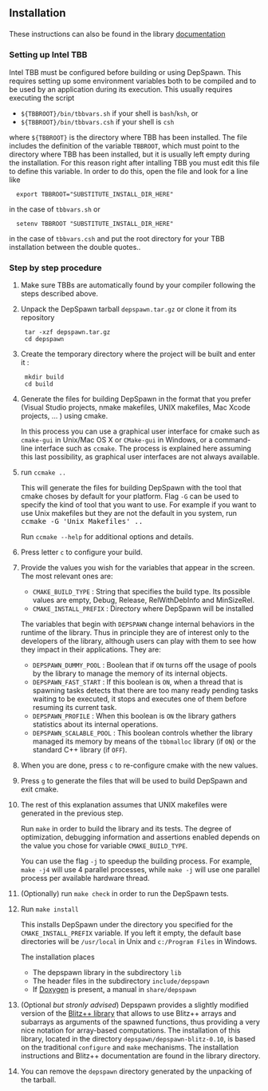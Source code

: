 ## Installation</p>


These instructions can also be found in the library [documentation](http://fraguela.github.io/depspawn/page_installation.html) 

### Setting up Intel TBB </p>


Intel TBB must be configured before building or using DepSpawn. This requires setting up some environment variables both to be compiled and to be used by an application during its execution. This usually requires executing the script 
 
 - `${TBBROOT}/bin/tbbvars.sh` if your shell is `bash`/`ksh`, or
 - `${TBBROOT}/bin/tbbvars.csh` if your shell is `csh`

 where `${TBBROOT}` is the directory where TBB has been installed. The file includes the definition of the variable `TBBROOT`, which must point to the directory where TBB has been installed, but it is usually left empty during the installation. For this reason right after intalling TBB you must edit this file to define this variable. In order to do this, open the file and look for a line like
 
      export TBBROOT="SUBSTITUTE_INSTALL_DIR_HERE"

 in the case of `tbbvars.sh` or 

      setenv TBBROOT "SUBSTITUTE_INSTALL_DIR_HERE"
	  
 in the case of `tbbvars.csh` and put the root directory for your TBB installation between the double quotes.. 


### Step by step procedure 

1. Make sure TBBs are automatically found by your compiler following the steps described above.

2. Unpack the DepSpawn tarball `depspawn.tar.gz` or clone it from its repository

		tar -xzf depspawn.tar.gz
		cd depspawn
3. Create the temporary directory where the project will be built and enter it :

		mkdir build
		cd build

4. Generate the files for building DepSpawn in the format that you prefer (Visual Studio projects, nmake makefiles, UNIX makefiles, Mac Xcode projects, ... ) using cmake.

    In this process you can use a graphical user interface for cmake such as `cmake-gui` in Unix/Mac OS X or `CMake-gui` in Windows, or a command-line interface such as `ccmake`. The process is explained here assuming this last possibility, as graphical user interfaces are not always available.
 
5. run `ccmake ..`
	
	 This will generate the files for building DepSpawn with the tool that cmake choses by default for your platform. Flag `-G` can be used to specify the kind of tool that you want to use. For example if you want to use Unix makefiles but they are not the default in you system, run <tt>ccmake -G 'Unix Makefiles' ..</tt>

	 Run `ccmake --help` for additional options and details.

6. Press letter `c` to configure your build.
7. Provide the values you wish for the variables that appear in the screen. The most relevant ones are:
	- `CMAKE_BUILD_TYPE` : String that specifies the build type. Its possible values are empty, Debug, Release, RelWithDebInfo and MinSizeRel.
	- `CMAKE_INSTALL_PREFIX` : Directory where DepSpawn will be installed
		
	 The variables that begin with `DEPSPAWN` change internal behaviors in the runtime of the library. Thus in principle they are of interest only to the developers of the library, although users can play with them to see how they impact in their applications. They are:
	- `DEPSPAWN_DUMMY_POOL` : Boolean that if `ON` turns off the usage of pools by the library to manage the memory of its internal objects.
    - `DEPSPAWN_FAST_START` : If this boolean is `ON`, when a thread that is spawning tasks detects that there are too many ready pending tasks waiting to be executed, it stops and executes one of them before resuming its current task.
    - `DEPSPAWN_PROFILE` : When this boolean is `ON` the library gathers statistics about its internal operations.
    - `DEPSPAWN_SCALABLE_POOL` : This boolean controls whether the library managed its memory by means of the `tbbmalloc` library (if `ON`) or the standard C++ library (if `OFF`).
8. When you are done, press `c` to re-configure cmake with the new values.
9. Press `g` to generate the files that will be used to build DepSpawn and exit cmake.
10. The rest of this explanation assumes that UNIX makefiles were generated in the previous step. 

	Run `make` in order to build the library and its tests.  The degree of optimization, debugging information and assertions enabled depends on the value you chose for variable `CMAKE_BUILD_TYPE`.
	
    You can use the flag `-j` to speedup the building process. For example, `make -j4` will use 4 parallel processes, while `make -j` will use one parallel process per available hardware thread.
11. (Optionally) run `make check` in order to run the DepSpawn tests. 
12. Run `make install` 

    This installs DepSpawn under the directory you specified for the `CMAKE_INSTALL_PREFIX` variable. If you left it empty, the default base directories will be `/usr/local` in Unix and `c:/Program Files` in Windows. 

    The installation places
	- The depspawn library in the subdirectory `lib`
	- The header files in the subdirectory `include/depspawn`
	- If [Doxygen](http://www.doxygen.org) is present, a manual in `share/depspawn`

13. (Optional *but stronly advised*) Depspawn provides a slightly modified version of the [Blitz++ library](http://www.sourceforge.net/projects/blitz) that allows to use Blitz++ arrays and subarrays as arguments of the spawned functions, thus providing a very nice notation for array-based computations. The installation of this library, located in the directory `depspawn/depspawn-blitz-0.10`, is based on the traditional `configure` and `make` mechanisms. The installation instructions and Blitz++ documentation are found in the library directory.

14. You can remove the `depspawn` directory generated by the unpacking of the tarball.
